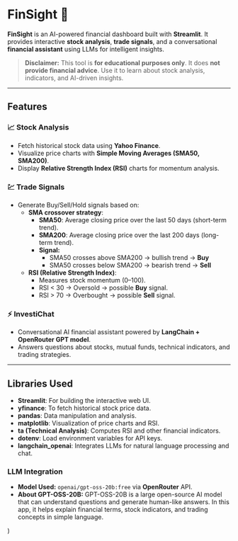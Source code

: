 # FinSight 💠

**FinSight** is an AI-powered financial dashboard built with **Streamlit**. It provides interactive **stock analysis**, **trade signals**, and a conversational **financial assistant** using LLMs for intelligent insights.  

> **Disclaimer:** This tool is **for educational purposes only**. It does **not provide financial advice**. Use it to learn about stock analysis, indicators, and AI-driven insights.

---

## Features

### 📈 Stock Analysis
- Fetch historical stock data using **Yahoo Finance**.
- Visualize price charts with **Simple Moving Averages (SMA50, SMA200)**.
- Display **Relative Strength Index (RSI)** charts for momentum analysis.

### 💹 Trade Signals
- Generate Buy/Sell/Hold signals based on:
  - **SMA crossover strategy**:
    - **SMA50**: Average closing price over the last 50 days (short-term trend).  
    - **SMA200**: Average closing price over the last 200 days (long-term trend).  
    - **Signal:**  
      - SMA50 crosses above SMA200 → bullish trend → **Buy**  
      - SMA50 crosses below SMA200 → bearish trend → **Sell**
  - **RSI (Relative Strength Index)**:
    - Measures stock momentum (0–100).  
    - RSI < 30 → Oversold → possible **Buy** signal.  
    - RSI > 70 → Overbought → possible **Sell** signal.  

### ⚡ InvestiChat
- Conversational AI financial assistant powered by **LangChain + OpenRouter GPT model**.
- Answers questions about stocks, mutual funds, technical indicators, and trading strategies.

---

## Libraries Used

- **Streamlit**: For building the interactive web UI.  
- **yfinance**: To fetch historical stock price data.  
- **pandas**: Data manipulation and analysis.  
- **matplotlib**: Visualization of price charts and RSI.  
- **ta (Technical Analysis)**: Computes RSI and other financial indicators.  
- **dotenv**: Load environment variables for API keys.  
- **langchain_openai**: Integrates LLMs for natural language processing and chat.  

### LLM Integration
- **Model Used:** `openai/gpt-oss-20b:free` via **OpenRouter** API.  
- **About GPT-OSS-20B:** GPT-OSS-20B is a large open-source AI model that can understand questions and generate human-like answers. In this app, it helps explain financial terms, stock indicators, and trading concepts in simple language.



)
